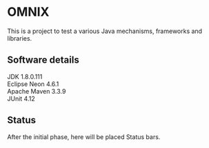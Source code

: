 OMNIX
=====

This is a project to test a various Java mechanisms, frameworks and libraries.


Software details
----------------

JDK 1.8.0.111  
Eclipse Neon 4.6.1  
Apache Maven 3.3.9  
JUnit 4.12  

Status
------
After the initial phase, here will be placed Status bars.

